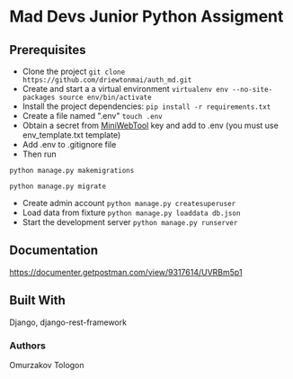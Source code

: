 # Mad Devs Junior Python Assigment

## Prerequisites

* Clone the project
`git clone https://github.com/driewtonmai/auth_md.git`
* Create and start a a virtual environment
`virtualenv env --no-site-packages
source env/bin/activate`
* Install the project dependencies:
`pip install -r requirements.txt`
* Create a file named ".env"
`touch .env`
* Obtain a secret from [MiniWebTool](https://miniwebtool.com/django-secret-key-generator/) key and add to .env (you must use env_template.txt template)
* Add .env to .gitignore file
* Then run

`python manage.py makemigrations`

`python manage.py migrate`
* Create admin account
`python manage.py createsuperuser`
* Load data from fixture
`python manage.py loaddata db.json`
* Start the development server
`python manage.py runserver`

## Documentation

https://documenter.getpostman.com/view/9317614/UVRBm5p1

## Built With

Django, django-rest-framework

### Authors

Omurzakov Tologon

